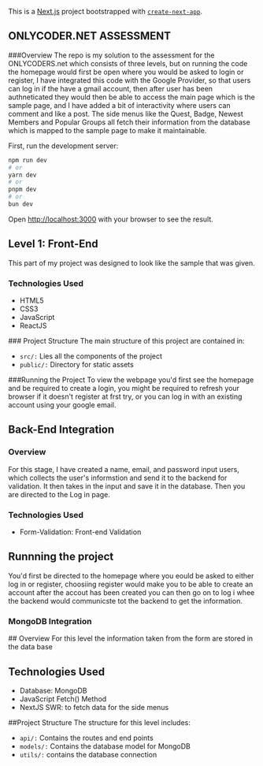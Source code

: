 This is a [Next.js](https://nextjs.org/) project bootstrapped with [`create-next-app`](https://github.com/vercel/next.js/tree/canary/packages/create-next-app).

## ONLYCODER.NET ASSESSMENT
  ###Overview
  The repo is my solution to the assessment for the ONLYCODERS.net which consists of three levels, but on running the code the homepage would first be open where you would be asked to login or register, I have integrated this code with the Google Provider, so that users can log in if the have a gmail account, then after user has been authneticated they would then be able to access the main page which is the sample page, and I have added a bit of interactivity where users can comment and like a post. The side menus like the Quest, Badge, Newest Members and Popular Groups all fetch their information from the database which is mapped to the sample page to make it maintainable.
  
First, run the development server:

```bash
npm run dev
# or
yarn dev
# or
pnpm dev
# or
bun dev
```
Open [http://localhost:3000](http://localhost:3000) with your browser to see the result.


## Level 1: Front-End
This part of my project was designed to look like the sample that was given.

### Technologies Used
  - HTML5
  - CSS3
  - JavaScript
  - ReactJS

### Project Structure
The main structure of this project are contained in:
  - `src/:` Lies all the components of the project
  - `public/:` Directory for static assets

###Running the Project
  To view the webpage you'd first see the homepage and be required to create a login, you might be required to refresh your browser if it doesn't register at frst try, or you can log in with an existing account using your google email.

## Back-End Integration
### Overview
For this stage, I have created a name, email, and password input users, which collects the user's informstion and send it to the backend for validation. It then takes in the input and save it in the database. Then you are directed to the Log in page.

### Technologies Used
 - Form-Validation: Front-end Validation

## Runnning the project
You'd first be directed to the homepage where you eould be asked to either log in or register, choosiing register would make you to be able to create an account after the accout has been created you can then go on to log i whee the backend would communicste tot the backend to get the information.

### MongoDB Integration 
## Overview
For this level the information taken from the form are stored in the data base 

## Technologies Used
 - Database: MongoDB
 - JavaScript Fetch() Method
 - NextJS SWR: to fetch data for the side menus
   
##Project Structure
  The structure for this level includes:
  
  - `api/:` Contains the routes and end points
  - `models/:` Contains the database model for MongoDB
- `utils/:` contains the database connection
  

